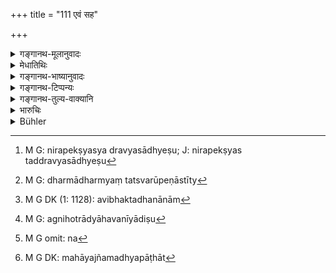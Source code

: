 +++
title = "111 एवं सह"

+++

<details><summary>गङ्गानथ-मूलानुवादः</summary>

Thus may they live either together, or separately, with a view to spiritual merit; by separate living merit prospers; hence separation is meritorious.—(111)
</details>

<details><summary>मेधातिथिः</summary>

स्वेच्छानियोज्यत्वाभावान् निरपेक्ष्यस्वद्रव्यसाध्येषु[^२७१] ज्योतिष्टोमादिष्व् असंभवात्, तत्सिद्ध्यर्थो ऽयं न्यायप्राप्तो विभाग उच्यते- **पृथग् वा धर्मकाम्ययेति** । न पुनर् अविभागाद् अधर्मः, विभाग एवाग्निहोत्रादिवद् धर्मः । 


[^२७१]:
     M G: nirapekṣyasya dravyasādhyeṣu; J: nirapekṣyas taddravyasādhyeṣu

> <u>ननु च</u> धर्मानुष्ठानप्रतिबन्धहेतुत्वाद् अधर्मतैवाविभागस्य । 

- <u>नैष दोषः</u> । अधिकृतस्याननुष्ठाने प्रत्यवायः । न चाविभक्तधनस्याधिकारो ऽग्निमत्वाभावात्, विभागकाल एवाग्निपरिग्रहस्य विहितत्वात् । यस् तु जीवत्य् एव पितरि कृतविवाहस् तदैव च परिगृहीताग्निस् तस्याधिकृतत्वान् नैवाविभागः । सो ऽपि यदि विच्युतः परिग्रहाद् अन्यतो वा विहितानुष्ठानपर्याप्तधनस् तदा नैव सह वसन् प्रत्यवेयात् । न हि विभागाविभागयोर् धर्माधर्मत्वं स्वरूपेणास्तीत्य्[^२७२] उक्तम् । 


[^२७२]:
     M G: dharmādharmyaṃ tatsvarūpeṇāstīty

> <u>ननु च</u> "भ्रातॄणाम् अविभक्तानाम्[^२७३] एको धर्मः प्रवर्तते" (न्स्म् १३.३७) इति वचनात्, दम्पत्योर् इव सहानुष्ठाने प्राग्विभागाद् अस्त्य् एव धर्मव्यक्तिः । साधारण्याद् द्रव्यस्य सर्वैः संभूय कर्तव्यम् इति ।


[^२७३]:
     M G DK (1: 1128): avibhaktadhanānām

- <u>नैतद्</u> अग्निहोत्रादौ । आहवनीयादिषु[^२७४] ह्य् अग्निहोत्रादयः । संस्कारनिमित्ताश् चाहवनीयादय आत्मनेपददर्शनाद् अन्यतरस्य संबन्धितां न[^२७५] प्रतिपद्यन्ते । परकीये वाग्नौ जुह्वतः प्रतिषेधदर्शनम् अस्ति- "नान्यस्याग्निषु यजत" इति । न स्मार्ते ह्य् अपि गृह्ये ऽग्नौ विधानम् । गृहशब्दस्य विशिष्टोपादानाद् अग्निवचनत्वाद् एष एव न्यायः । अतिथ्यादिभोजनदाने महायज्ञमध्ये पाठात्[^२७६] ।


[^२७६]:
     M G DK: mahāyajñamadhyapāṭhāt


[^२७५]:
     M G omit: na


[^२७४]:
     M G: agnihotrādyāhavanīyādiṣu

- वैवाहिके ऽग्नौ कुर्वीत गृह्यं कर्म यथाविधि ।

- पञ्चयज्ञविधानं च । (म्ध् ३.५७)

इति गृह्यत एवाधिकारः । तेनैतद् वचनम् "एको धर्मः" (न्स्म् १३.३७) इति श्राद्धपूर्तान्नादिमात्रं विज्ञेयम् ॥ ९.१११ ॥
</details>

<details><summary>गङ्गानथ-भाष्यानुवादः</summary>

Inasmuch as no man voluntarily incurs any responsibilities regarding the performance of the *Jyotiṣṭoma* and other sacrifices, which involves the spending of wealth,—the text proceeds to recommend ‘separation,’ with a view to the performance of such acts.—‘*Or separately with a view to spiritual merit*’—This does not mean that, non-separation is sinful; all that is meant is that Separation is meritorious, just like the
*Agnihotra* and other acts.

“But since non-separation would be an obstacle to the performance of the meritorious acts, it should he sinful.”

There is no force in this objection. There is sin only when a man omits to do what it is his duty to do; and one who has not separated from his brother is not entitled to the performance of the religions acts, for the simple reason that he has no independent ‘Fire’ of his own; as the ‘Laying of Fire’ has been laid down as to be done at the time of separation. In the case of the man who has married and laid his Fires during his father’s life-time, he is at once entitled to the performance of the religious acts; so that for such a man there is no ‘non-separation.’ But even in this case, if the man happens to lose his properly, or for some reason does not possess enough wealth to enable him to perform the religious acts, he would not incur sin, if he lived with his brothers. Because, as has been already pointed out, neither ‘separation’ by itself, or ‘non-separation’ by itself, is cither meritorious or sinful.

“It has been declared that ‘for brothers who have not divided their property a single religious duty is performed,’ which shows that like husband and wife, the brothers perform their duty conjointly; and this clearly shows that before separation, their clear duty is that they should act conjointly, on account of their property being common.”

This cannot be the case with the *Agnihotra* and similar acts. These are performed in the ‘*Āhavanīya*’ and other consecrated fires; and the existence of these fires is due to certain consecratory rites. Further, as the injunction relating to these contains the verb with the
*Ātmanepada* ending, it is clear that the Fires consecrated by one man
cannot be used by another; and further the pouring of oblations in Fires consecrated by another person is found to be distinctly forbidden—‘one should not offer sacrifices in Fires belonging to another man.’ Nor is the performance of the *Agnihotra* and other rites laid down as to be done in the household Fire kindled according to *Smārta* rites, because the very term ‘household’ connotes a special qualification; and the tin; thus qualified could be used for certain specified purposes only; such for instance as the feeding of guests and other acts laid down as constituting the ‘great sacrifices;’—in such texts as—‘In the marital fire should one perform his household-rites, as also the five sacrifices.’ From this it is clear that in the household-fire one can perform only the *household-rites*. Consequently when a text says that ‘a single duty is performed,’ it clearly refers to such acts as the
*Śrāddha*, the Charities and so forth.—(111)
</details>

<details><summary>गङ्गानथ-टिप्पन्यः</summary>

This verse is quoted in *Vivādaratnākara* (p. 459), which has the note
that, what is meant is that separation is considered desirable, because
it affords the opportunity for several performances of sacrifices; it is
not meant that the *separation* itself is conducive to merit, like the
performance of the *Jyotiṣṭoma*, or that non-separation is sinful, like
the eating of the flesh of the animal killed by a poisoned arrow.

It in quoted in *Aparārka* (p. 719), which adds that conjoint life is
meant for those cases where some of the brothers may be still studying;
in cases where all of them have read the Veda and are capable of taking
the fires, it is far better that they should live separately;—again on
p. 722, to the effect that it is not necessary that the brothers *must*
divide immediately after the father’s death;—in *Vivādacintāmaṇi*
(Calcutta, p. 125) as sanctioning partition as conducive to religions
merit;—in *Vīramitrodaya* (Vyavahāra 172a);—and by *Jīmūtavāhāna*
(Dāyabhāga, p. 37), which says that this is a clear case of voluntary
option.
</details>

<details><summary>गङ्गानथ-तुल्य-वाक्यानि</summary>

*Gautama* (28.4).—‘In partition, there is increase of spiritual merit.’

*Bṛhaspati* (25.6).—‘When several brothers reside in the same house and
cook their food together, the Pitṛs, Gods and Brāhmaṇas are worshipped
at a single place; but after they have divided the property, the worship
takes place separately in each house.’

*Vyāsa* (Aparārka, p. 719).—‘It has been ordained that while the parents
are alive, the sons shall live together; when the parents have died, and
the sons become divided, their spiritual merit increases.’
</details>

<details><summary>भारुचिः</summary>

अत्र कारणम् इदम् उच्यते । यदि ज्येष्ठो गुणवत्तया धर्माधिकारार्हो भवति, इतरे चानधिकृता असमर्थाश् च धर्मानुष्ठाने, अतो ऽयम् अविभागो द्रष्टव्यः । यदि त्व् अज्येष्ठवृत्तिर् ज्येष्ठः स्यात् गुणवान् अपि सन् गतो (?) ऽसमर्थेष्व् अपि धर्मानुष्ठाने कनीयस्सु अयम् अविभागो न स्यात् । उक्तं हि "यो ज्येष्ठो ज्येष्ठवृत्तिः स्यात्" इति । तथा "ज्येष्ठवृत्तिर् यस् तु स्यात्" इति च । एवं च सति धर्मानुष्ठानसमर्थेष्व् अधिकारार्हेषु कनीयस्सु दण्डापूपिकया प्रतिषिद्ध एवायम् अविभागो द्रष्टव्यः, सत्य् अपि ज्येष्ठस्य गुणवत्त्वे ज्येष्ठवृत्तित्वे च । तथा चोक्तम् "तस्माद् धर्म्या पृथक्क्रिया" इति । न च धर्म्ये विभागे सत्य् अविभागो युक्तः कारणोपदेशात् । तथा च तद् उक्तम् एव । एतेन पितापुत्रविभागो व्याख्यातः । तुल्यहेतुत्वात् । न चायं नास्तीति मन्तव्यः "ऊर्ध्वं पितुर्" विभागोपदेशात् । यस्माद् वक्ष्यति, "न तत्सुतैर् भजेत् सार्धम्" इति । ततो लिङ्गात् पितापुत्रयोर् विभागो विज्ञेयः । यतश् च सर्वेष्व् अधिकारार्हेषु धर्मानुष्ठानसमर्थेषु च धर्म्या पृथक्क्रिया । अत इदम् उच्यते ॥ ९.१११ ॥
</details>

<details><summary>Bühler</summary>

111	Either let them thus live together, or apart, if (each) desires (to gain) spiritual merit; for (by their living) separate (their) merit increases, hence separation is meritorious.
</details>

